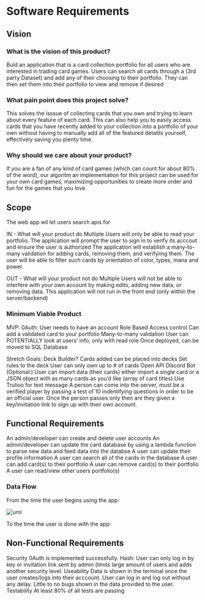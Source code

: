 # Software Requirements

## Vision

### What is the vision of this product?

Buld an application that is a card collection portfolio for all users who are interested in trading card games. Users can search all cards through a (3rd party Dataset) and add any of their choosing to their portfolio. They can then set them into their portfolio to view and remove if desired

### What pain point does this project solve?

This solves the isssue of collecting cards that you own and trying to learn about every feature of each card. This can also help you to easily access cards that you have recently added to your collection into a portfolio of your own without having to manually add all of the featured detatils yourself, effectively saving you plenty time.

### Why should we care about your product?

 If you are a fan of any kind of card games (which can count for about 80% of the word), our algoritm an implementation for this project can be used for your own card games, maximizing opportunities to create more order and fun for the games that you love.

## Scope

The web app wil let users search apis for

IN - What will your product do
 Multiple Users will only be able to read your portfolio.
 The application will prompt the user to sign in to verify its acccout and ensure the user is authorized
 The application will establish a many-to-many validation for adding cards, removing them, and verifyiing them.
The user will be able to filter such cards by orientation of color, types, mana and power.

OUT - What will your product not do
 Multiple Users will not be able to interfere with your own account by making edits, adding new data, or removing data.
 This application will not run in the front end (only within the server/backend)

### Minimum Viable Product

MVP:
0Auth: User needs to have an account
Role Based Access control
Can add a validated card to your portfolio
Many-to-many validation
User can POTENTIALLY look at users’ info, only with read role
Once deployed, can be moved to SQL Database

Stretch Goals:
Deck Builder? Cards added can be placed into decks
Set rules to the deck
User can only own up to # of cards
Open API Discord Bot
(Optional:) User can import data (their cards) either import a single card or a JSON object with as many cards as you’d like (array of card titles)
Use Trulioo for text message
A person can come into the server, must be a verified player by passing a test of 10 indentifying questions in order to be an official user. Once the person passes only then are they given a key/invitation link to sign up with their own account.

## Functional Requirements

An admin/developer can create and delete user accounts
An admin/developer can update the card database by using a lambda function to parse new data and feed data into the databse
A user can update their profile information
A user can search all of the cards in the database
A user can add card(s) to their portfolio
A user can remove card(s) to their portfolio
A user can read/view other users portfolio(s)

### Data Flow

From the time the user begins using the app:

![uml](UntappedIsland.png)

To the time the user is done with the app:

## Non-Functional Requirements

Security
0Auth is implemented successfully.
Hash: User can only log in by key or invitation link sent by admin (limits large amount of users and adds another security level.
Useability
 Data is shown in the terminal once the user creates/logs into their acccount.
User can log in and log out without any delay.
Little to no bugs shown in the data provided to the user.
 Testability
 At least 80% of all tests are passing
